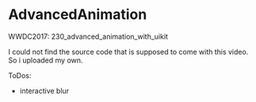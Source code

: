 # AdvancedAnimation

WWDC2017: 230_advanced_animation_with_uikit

I could not find the source code that is supposed to come with this video. So i uploaded my own. 

ToDos:
* interactive blur


